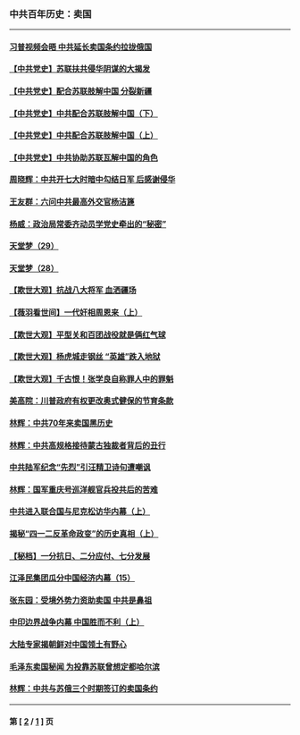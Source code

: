 ### 中共百年历史：卖国
---
#### [习普视频会晤 中共延长卖国条约拉拢俄国](../../pages/nf1176117/n13060971.md?09010430) 
#### [【中共党史】苏联扶共侵华阴谋的大揭发](../../pages/nf1176117/n13056050.md?09010430) 
#### [【中共党史】配合苏联肢解中国 分裂新疆](../../pages/nf1176117/n13040700.md?09010430) 
#### [【中共党史】中共配合苏联肢解中国（下）](../../pages/nf1176117/n13035660.md?09010430) 
#### [【中共党史】中共配合苏联肢解中国（上）](../../pages/nf1176117/n13030262.md?09010430) 
#### [【中共党史】中共协助苏联瓦解中国的角色](../../pages/nf1176117/n13018109.md?09010430) 
#### [周晓辉：中共开七大时暗中勾结日军 后感谢侵华](../../pages/nf1176117/n12921960.md?09010430) 
#### [王友群：六问中共最高外交官杨洁篪](../../pages/nf1176117/n12836495.md?09010430) 
#### [杨威：政治局常委齐动员学党史牵出的“秘密”](../../pages/nf1176117/n12764642.md?09010430) 
#### [天堂梦（29）](../../pages/nf1176117/n12408465.md?09010430) 
#### [天堂梦（28）](../../pages/nf1176117/n12408309.md?09010430) 
#### [【欺世大观】抗战八大将军 血洒疆场](../../pages/nf1176117/n12357044.md?09010430) 
#### [【薇羽看世间】一代奸相周恩来（上）](../../pages/nf1176117/n12401109.md?09010430) 
#### [【欺世大观】平型关和百团战役就是俩红气球](../../pages/nf1176117/n12359157.md?09010430) 
#### [【欺世大观】杨虎城走钢丝 “英雄”跌入地狱](../../pages/nf1176117/n12358840.md?09010430) 
#### [【欺世大观】千古恨！张学良自称罪人中的罪魁](../../pages/nf1176117/n12358629.md?09010430) 
#### [美高院：川普政府有权更改奥式健保的节育条款](../../pages/nf1176117/n12242171.md?09010430) 
#### [林辉：中共70年来卖国黑历史](../../pages/nf1176117/n11552181.md?09010430) 
#### [林辉：中共高规格接待蒙古独裁者背后的丑行](../../pages/nf1176117/n11225005.md?09010430) 
#### [中共陆军纪念“先烈”引汪精卫诗句遭嘲讽](../../pages/nf1176117/n11153345.md?09010430) 
#### [林辉：国军重庆号巡洋舰官兵投共后的苦难](../../pages/nf1176117/n10997801.md?09010430) 
#### [中共进入联合国与尼克松访华内幕（上）](../../pages/nf1176117/n10138788.md?09010430) 
#### [揭秘“四一二反革命政变”的历史真相（上）](../../pages/nf1176117/n9996650.md?09010430) 
#### [【秘档】一分抗日、二分应付、七分发展](../../pages/nf1176117/n9331484.md?09010430) 
#### [江泽民集团瓜分中国经济内幕（15）](../../pages/nf1176117/n9268584.md?09010430) 
#### [张东园：受境外势力资助卖国 中共是鼻祖](../../pages/nf1176117/n9272480.md?09010430) 
#### [中印边界战争内幕 中国胜而不利（上）](../../pages/nf1176117/n9252458.md?09010430) 
#### [大陆专家揭朝鲜对中国领土有野心](../../pages/nf1176117/n9074056.md?09010430) 
#### [毛泽东卖国秘闻 为投靠苏联曾想定都哈尔滨](../../pages/nf1176117/n9058631.md?09010430) 
#### [林辉：中共与苏俄三个时期签订的卖国条约](../../pages/nf1176117/n9036062.md?09010430) 

---
#### 第 [ [2](./2.md?09010430) / [1](./1.md?09010430) ] 页

